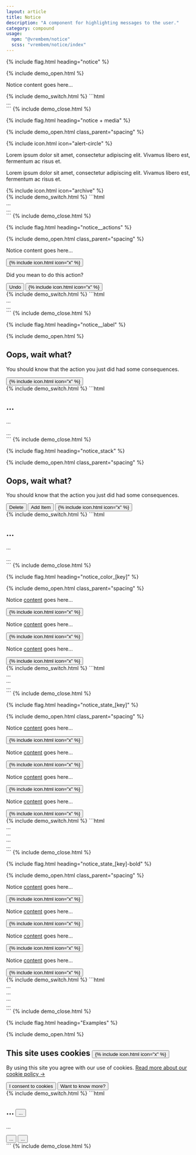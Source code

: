 ```yaml
---
layout: article
title: Notice
description: "A component for highlighting messages to the user."
category: compound
usage:
  npm: "@vrembem/notice"
  scss: "vrembem/notice/index"
---
```


{% include flag.html heading="notice" %}

{% include demo_open.html %}
<div class="notice">
  <div class="notice__body">
    <p>Notice content goes here...</p>
  </div>
</div>
{% include demo_switch.html %}
```html
<div class="notice">
  <div class="notice__body">
    ...
  </div>
</div>
```
{% include demo_close.html %}

{% include flag.html heading="notice + media" %}

{% include demo_open.html class_parent="spacing" %}
<div class="notice notice_state_danger">
  <div class="media">
    <div class="media__icon">
      {% include icon.html icon="alert-circle" %}
    </div>
    <div class="media__body">
      <p>Lorem ipsum dolor sit amet, consectetur adipiscing elit. Vivamus libero est, fermentum ac risus et.</p>
    </div>
  </div>
</div>
<div class="notice notice_state_info">
  <div class="media">
    <div class="media__body">
      <p>Lorem ipsum dolor sit amet, consectetur adipiscing elit. Vivamus libero est, fermentum ac risus et.</p>
    </div>
    <div class="media__icon">
      {% include icon.html icon="archive" %}
    </div>
  </div>
</div>
{% include demo_switch.html %}
```html
<div class="notice">
  <div class="media">
    <div class="media__icon">
      ...
    </div>
    <div class="media__body">
      ...
    </div>
  </div>
</div>
```
{% include demo_close.html %}

{% include flag.html heading="notice__actions" %}

{% include demo_open.html class_parent="spacing" %}
<div class="notice" data-dismissible>
  <div class="notice__body">
    <p>Notice content goes here...</p>
  </div>
  <div class="notice__actions">
    <button class="notice__dismiss icon-action" data-dismiss>
      {% include icon.html icon="x" %}
    </button>
  </div>
</div>
<div class="notice" data-dismissible>
  <div class="notice__body">
    <p>Did you mean to do this action?</p>
  </div>
  <div class="notice__actions">
    <button class="button button_size_sm">
      Undo
    </button>
    <button class="button button_size_sm button_icon" data-dismiss>
      {% include icon.html icon="x" %}
    </button>
  </div>
</div>
{% include demo_switch.html %}
```html
<div class="notice">
  <div class="notice__body">
    ...
  </div>
  <div class="notice__actions">
    ...
  </div>
</div>
```
{% include demo_close.html %}

{% include flag.html heading="notice__label" %}

{% include demo_open.html %}
<div class="notice flex_align_start" data-dismissible>
  <div class="notice__body spacing_sm">
    <h2 class="notice__label">Oops, wait what?</h2>
    <p>You should know that the action you just did had some consequences.</p>
  </div>
  <div class="notice__actions">
    <button class="icon-action" data-dismiss>
      {% include icon.html icon="x" %}
    </button>
  </div>
</div>
{% include demo_switch.html %}
```html
<div class="notice flex_align_start">
  <div class="notice__body">
    <h2 class="notice__label">...</h2>
    <p>...</p>
  </div>
  <div class="notice__actions">
    ...
  </div>
</div>
```
{% include demo_close.html %}

{% include flag.html heading="notice_stack" %}

{% include demo_open.html class_parent="spacing" %}
<div class="notice notice_stack" data-dismissible>
  <div class="notice__body spacing_sm">
    <h2 class="notice__label">Oops, wait what?</h2>
    <p>You should know that the action you just did had some consequences.</p>
  </div>
  <div class="notice__actions">
    <button class="button">
      Delete
    </button>
    <button class="button">
      Add Item
    </button>
    <button class="button button_color_subtle button_icon" data-dismiss>
      {% include icon.html icon="x" %}
    </button>
  </div>
</div>
{% include demo_switch.html %}
```html
<div class="notice notice_stack" data-dismissible>
  <div class="notice__body spacing_sm">
    <h2 class="notice__label">...</h2>
    <p>...</p>
  </div>
  <div class="notice__actions">
    ...
  </div>
</div>
```
{% include demo_close.html %}

{% include flag.html heading="notice_color_[key]" %}

{% include demo_open.html class_parent="spacing" %}
<div class="notice notice_color_primary" data-dismissible>
  <div class="notice__body">
    <p>Notice <a href="#">content</a> goes here...</p>
  </div>
  <div class="notice__actions">
    <button class="icon-action" data-dismiss>
      {% include icon.html icon="x" %}
    </button>
  </div>
</div>
<div class="notice notice_color_secondary" data-dismissible>
  <div class="notice__body">
    <p>Notice <a href="#">content</a> goes here...</p>
  </div>
  <div class="notice__actions">
    <button class="icon-action" data-dismiss>
      {% include icon.html icon="x" %}
    </button>
  </div>
</div>
<div class="notice notice_color_dark" data-dismissible>
  <div class="notice__body">
    <p>Notice <a href="#">content</a> goes here...</p>
  </div>
  <div class="notice__actions">
    <button class="icon-action" data-dismiss>
      {% include icon.html icon="x" %}
    </button>
  </div>
</div>
{% include demo_switch.html %}
```html
<div class="notice notice_state_primary">...</div>
<div class="notice notice_state_secondary">...</div>
<div class="notice notice_state_dark">...</div>
```
{% include demo_close.html %}

{% include flag.html heading="notice_state_[key]" %}

{% include demo_open.html class_parent="spacing" %}
<div class="notice notice_state_info" data-dismissible>
  <div class="notice__body">
    <p>Notice <a href="#">content</a> goes here...</p>
  </div>
  <div class="notice__actions">
    <button class="flex" data-dismiss>
      {% include icon.html icon="x" %}
    </button>
  </div>
</div>
<div class="notice notice_state_success" data-dismissible>
  <div class="notice__body">
    <p>Notice <a href="#">content</a> goes here...</p>
  </div>
  <div class="notice__actions">
    <button class="flex" data-dismiss>
      {% include icon.html icon="x" %}
    </button>
  </div>
</div>
<div class="notice notice_state_caution" data-dismissible>
  <div class="notice__body">
    <p>Notice <a href="#">content</a> goes here...</p>
  </div>
  <div class="notice__actions">
    <button class="flex" data-dismiss>
      {% include icon.html icon="x" %}
    </button>
  </div>
</div>
<div class="notice notice_state_danger" data-dismissible>
  <div class="notice__body">
    <p>Notice <a href="#">content</a> goes here...</p>
  </div>
  <div class="notice__actions">
    <button class="flex" data-dismiss>
      {% include icon.html icon="x" %}
    </button>
  </div>
</div>
{% include demo_switch.html %}
```html
<div class="notice notice_state_info">...</div>
<div class="notice notice_state_success">...</div>
<div class="notice notice_state_caution">...</div>
<div class="notice notice_state_danger">...</div>
```
{% include demo_close.html %}

{% include flag.html heading="notice_state_[key]-bold" %}

{% include demo_open.html class_parent="spacing" %}
<div class="notice notice_state_info-bold" data-dismissible>
  <div class="notice__body">
    <p>Notice <a href="#">content</a> goes here...</p>
  </div>
  <div class="notice__actions">
    <button class="flex" data-dismiss>
      {% include icon.html icon="x" %}
    </button>
  </div>
</div>
<div class="notice notice_state_success-bold" data-dismissible>
  <div class="notice__body">
    <p>Notice <a href="#">content</a> goes here...</p>
  </div>
  <div class="notice__actions">
    <button class="flex" data-dismiss>
      {% include icon.html icon="x" %}
    </button>
  </div>
</div>
<div class="notice notice_state_caution-bold" data-dismissible>
  <div class="notice__body">
    <p>Notice <a href="#">content</a> goes here...</p>
  </div>
  <div class="notice__actions">
    <button class="flex" data-dismiss>
      {% include icon.html icon="x" %}
    </button>
  </div>
</div>
<div class="notice notice_state_danger-bold" data-dismissible>
  <div class="notice__body">
    <p>Notice <a href="#">content</a> goes here...</p>
  </div>
  <div class="notice__actions">
    <button class="flex" data-dismiss>
      {% include icon.html icon="x" %}
    </button>
  </div>
</div>
{% include demo_switch.html %}
```html
<div class="notice notice_state_info-bold">...</div>
<div class="notice notice_state_success-bold">...</div>
<div class="notice notice_state_caution-bold">...</div>
<div class="notice notice_state_danger-bold">...</div>
```
{% include demo_close.html %}

{% include flag.html heading="Examples" %}

{% include demo_open.html %}
<div class="notice notice_stack notice_color_dark elevate_16dp" data-dismissible>
  <div class="notice__body margin_bottom_lg spacing_sm">
    <h2 class="notice__label flex">
      <span class="flex_grow_1">This site uses cookies</span>
      <button class="icon-action icon-action_invert icon-action_color_subtle" data-dismiss>
        {% include icon.html icon="x" %}
      </button>
    </h2>
    <p>By using this site you agree with our use of cookies. <a class="link" href="#">Read more about our cookie policy &rarr;</a></p>
  </div>
  <div class="notice__body">
    <div class="button-group button-group_full button-group_wrap">
      <button class="button button_invert">
        I consent to cookies
      </button>
      <button class="button button_invert">
        Want to know more?
      </button>
    </div>
  </div>
</div>
{% include demo_switch.html %}
```html
<div class="notice notice_stack notice_color_dark elevate_16dp" data-dismissible>
  <div class="notice__body margin_bottom_lg spacing_sm">
    <h2 class="notice__label flex">
      <span class="flex_grow_1">...</span>
      <button class="icon-action icon-action_invert icon-action_color_subtle" data-dismiss>
        ...
      </button>
    </h2>
    <p>...</p>
  </div>
  <div class="notice__body">
    <div class="button-group button-group_full button-group_wrap">
      <button class="button button_invert">
        ...
      </button>
      <button class="button button_invert">
        ...
      </button>
    </div>
  </div>
</div>
```
{% include demo_close.html %}

